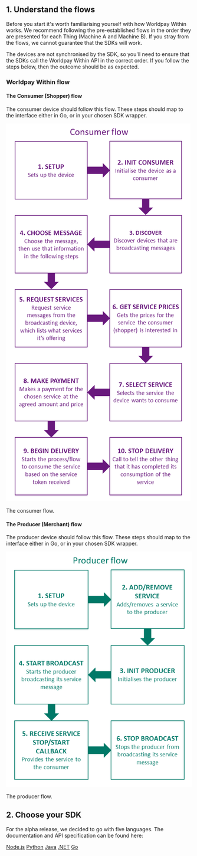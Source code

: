 ## 1\. Understand the flows

Before you start it's worth familiarising yourself with how Worldpay Within works. We recommend following the pre-established flows in the order they are presented for each Thing (Machine A and Machine B). If you stray from the flows, we cannot guarantee that the SDKs will work.

The devices are not synchronised by the SDK, so you'll need to ensure that the SDKs call the Worldpay Within API in the correct order. If you follow the steps below, then the outcome should be as expected.

### Worldpay Within flow

#### The Consumer (Shopper) flow
The consumer device should follow this flow. These steps should map to the interface either in Go, or in your chosen SDK wrapper.

![The flows of the producer and consumer](images/the-flows/consumer-flow.png)
<figcaption>The consumer flow.</figcaption>

#### The Producer (Merchant) flow
The producer device should follow this flow. These steps should map to the interface either in Go, or in your chosen SDK wrapper.

![The flows of the producer and consumer](images/the-flows/producer-flow.png)
<figcaption>The producer flow.</figcaption>

## 2\. Choose your SDK

For the alpha release, we decided to go with five languages. The documentation and API specification can be found here:
<div class="download">
  <a class="md-button" href="../nodejs">Node.js</a>
  <a class="md-button" href="../python27">Python</a>
  <a class="md-button" href="../java">Java</a>
  <a class="md-button" href="../dotnet">.NET</a>
  <a class="md-button" href="../getting-started-with-go">Go</a>
</div>